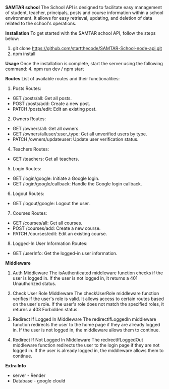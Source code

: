 **SAMTAR school**
The School API is designed to facilitate easy management of student, teacher, principals, posts and course information within a school environment. 
It allows for easy retrieval, updating, and deletion of data related to the school's operations.

**Installation**
To get started with the SAMTAR school API, follow the steps below:
1. git clone https://github.com/startthecode/SAMTAR-School-node-api.git
2. npm install

**Usage**
Once the installation is complete, start the server using the following command:
4. npm run dev / npm start


**Routes**
List of available routes and their functionalities:

1. Posts Routes:
- GET /posts/all: Get all posts.
- POST /posts/add: Create a new post.
- PATCH /posts/edit: Edit an existing post.

2. Owners Routes:
- GET /owners/all: Get all owners.
- GET /owners/alluser/:user_type: Get all unverified users by type.
- PATCH /owners/updateuser: Update user verification status.

4. Teachers Routes:
- GET /teachers: Get all teachers.

5. Login Routes:
- GET /login/google: Initiate a Google login.
- GET /login/google/callback: Handle the Google login callback.

6. Logout Routes:
- GET /logout/google: Logout the user.

7. Courses Routes:
- GET /courses/all: Get all courses.
- POST /courses/add: Create a new course.
- PATCH /courses/edit: Edit an existing course.

8. Logged-In User Information Routes:
- GET /userInfo: Get the logged-in user information.


**Middleware**
1. Auth Middleware
The isAuthenticated middleware function checks if the user is logged in. If the user is not logged in, it returns a 401 Unauthorized status.

2. Check User Role Middleware
The checkUserRole middleware function verifies if the user's role is valid. It allows access to certain routes based on the user's role. If the user's role does not match the specified roles, it returns a 403 Forbidden status.

3. Redirect If Logged In Middleware
The redirectIfLoggedIn middleware function redirects the user to the home page if they are already logged in. If the user is not logged in, the middleware allows them to continue.

4. Redirect If Not Logged In Middleware
The redirectIfLoggedOut middleware function redirects the user to the login page if they are not logged in. If the user is already logged in, the middleware allows them to continue.


**Extra Info**
- server - Render
- Database - google clould




